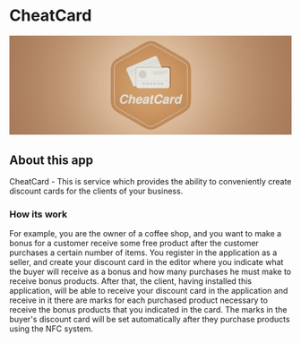 # CheatCard

![Banner](src/RC/private/resources/Logo/CheatCard_Banner.jpg)

## About this app 

CheatCard - This is service which provides the ability to conveniently create discount cards for the clients of your business. 

### How its work

For example, you are the owner of a coffee shop, and you want to make a bonus for a customer receive some free product after the customer purchases a certain number of items. You register in the application as a seller, and create your discount card in the editor where you indicate what the buyer will receive as a bonus and how many purchases he must make to receive bonus products. After that, the client, having installed this application, will be able to receive your discount card in the application and receive
in it there are marks for each purchased product necessary to receive the bonus products that you indicated in the card. The marks in the buyer's discount card will be set automatically after they purchase products using the NFC system.